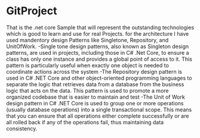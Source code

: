 # GitProject
That is the .net core Sample that will represent the outstanding technologies which is good to learn and use for real Projects.
for the architecture I have used mandentory design Patterns like Singletone, Repository, and UnitOfWork.
-Single tone design patterns, also known as Singleton design patterns, are used in projects, including those in C# .Net Core, to ensure a class has only one instance and provides a global point of access to it. This pattern is particularly useful when exactly one object is needed to coordinate actions across the system
-The Repository design pattern is used in C# .NET Core and other object-oriented programming languages to separate the logic that retrieves data from a database from the business logic that acts on the data. This pattern is used to promote a more organized codebase that is easier to maintain and test
-The Unit of Work design pattern in C# .NET Core is used to group one or more operations (usually database operations) into a single transactional scope. This means that you can ensure that all operations either complete successfully or are all rolled back if any of the operations fail, thus maintaining data consistency.


